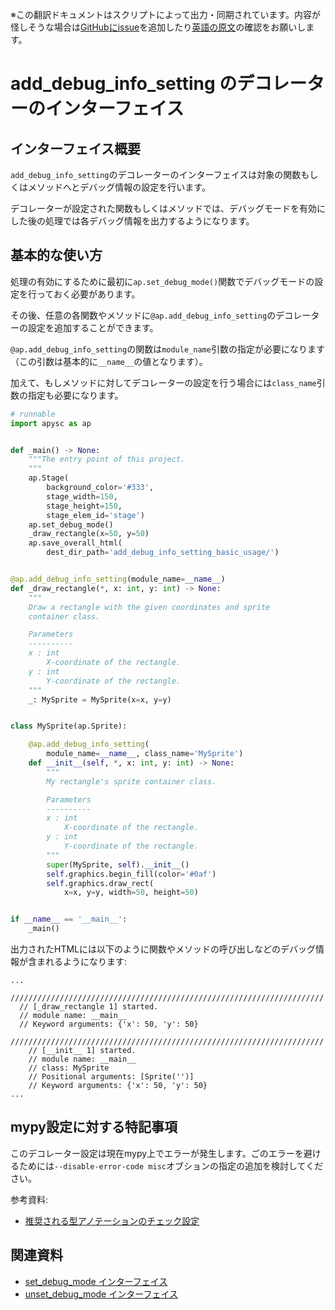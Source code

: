 <span class="inconspicuous-txt">※この翻訳ドキュメントはスクリプトによって出力・同期されています。内容が怪しそうな場合は<a href="https://github.com/simon-ritchie/apysc/issues" target="_blank">GitHubにissue</a>を追加したり[英語の原文](https://simon-ritchie.github.io/apysc/en/add_debug_info_setting.html)の確認をお願いします。</span>

# add_debug_info_setting のデコレーターのインターフェイス

## インターフェイス概要

`add_debug_info_setting`のデコレーターのインターフェイスは対象の関数もしくはメソッドへとデバッグ情報の設定を行います。

デコレーターが設定された関数もしくはメソッドでは、デバッグモードを有効にした後の処理では各デバッグ情報を出力するようになります。

## 基本的な使い方

処理の有効にするために最初に`ap.set_debug_mode()`関数でデバッグモードの設定を行っておく必要があります。

その後、任意の各関数やメソッドに`@ap.add_debug_info_setting`のデコレーターの設定を追加することができます。

`@ap.add_debug_info_setting`の関数は`module_name`引数の指定が必要になります（この引数は基本的に`__name__`の値となります）。

加えて、もしメソッドに対してデコレーターの設定を行う場合には`class_name`引数の指定も必要になります。

```py
# runnable
import apysc as ap


def _main() -> None:
    """The entry point of this project.
    """
    ap.Stage(
        background_color='#333',
        stage_width=150,
        stage_height=150,
        stage_elem_id='stage')
    ap.set_debug_mode()
    _draw_rectangle(x=50, y=50)
    ap.save_overall_html(
        dest_dir_path='add_debug_info_setting_basic_usage/')


@ap.add_debug_info_setting(module_name=__name__)
def _draw_rectangle(*, x: int, y: int) -> None:
    """
    Draw a rectangle with the given coordinates and sprite
    container class.

    Parameters
    ----------
    x : int
        X-coordinate of the rectangle.
    y : int
        Y-coordinate of the rectangle.
    """
    _: MySprite = MySprite(x=x, y=y)


class MySprite(ap.Sprite):

    @ap.add_debug_info_setting(
        module_name=__name__, class_name='MySprite')
    def __init__(self, *, x: int, y: int) -> None:
        """
        My rectangle's sprite container class.

        Parameters
        ----------
        x : int
            X-coordinate of the rectangle.
        y : int
            Y-coordinate of the rectangle.
        """
        super(MySprite, self).__init__()
        self.graphics.begin_fill(color='#0af')
        self.graphics.draw_rect(
            x=x, y=y, width=50, height=50)


if __name__ == '__main__':
    _main()
```

出力されたHTMLには以下のように関数やメソッドの呼び出しなどのデバッグ情報が含まれるようになります:

```
...
  //////////////////////////////////////////////////////////////////////
  // [_draw_rectangle 1] started.
  // module name: __main__
  // Keyword arguments: {'x': 50, 'y': 50}
    //////////////////////////////////////////////////////////////////////
    // [__init__ 1] started.
    // module name: __main__
    // class: MySprite
    // Positional arguments: [Sprite('')]
    // Keyword arguments: {'x': 50, 'y': 50}
...
```

## mypy設定に対する特記事項

このデコレーター設定は現在mypy上でエラーが発生します。ごのエラーを避けるためには`--disable-error-code misc`オブションの指定の追加を検討してください。

参考資料:

- [推奨される型アノテーションのチェック設定](jp_recommended_type_checker_settings.md)

## 関連資料

- [set_debug_mode インターフェイス](jp_set_debug_mode.md)
- [unset_debug_mode インターフェイス](jp_unset_debug_mode.md)